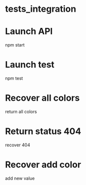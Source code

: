 # tests_integration

# Launch API

npm start

# Launch test

npm test 

# Recover all colors

return all colors

# Return status 404

recover 404

# Recover add color

add new value 